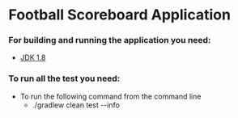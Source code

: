 # Football Scoreboard Application


### For building and running the application you need:

- [JDK 1.8](http://www.oracle.com/technetwork/java/javase/downloads/jdk8-downloads-2133151.html)

### To run all the test you need:
- To run the following command from the command line
  - ./gradlew clean test --info
